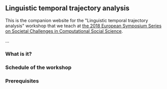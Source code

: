 ## Linguistic temporal trajectory analysis

This is the companion website for the "Linguistic temporal trajectory analysis" workshop that we teach at [the 2018 European Symposium Series on Societal Challenges
in Computational Social Science](http://symposium.computationalsocialscience.eu/2018/).

...

### What is it?


### Schedule of the workshop


### Prerequisites

